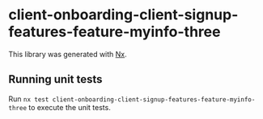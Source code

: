 # client-onboarding-client-signup-features-feature-myinfo-three

This library was generated with [Nx](https://nx.dev).

## Running unit tests

Run `nx test client-onboarding-client-signup-features-feature-myinfo-three` to execute the unit tests.
